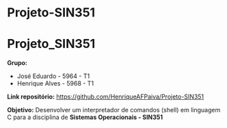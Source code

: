 # Projeto-SIN351

# Projeto_SIN351

**Grupo:**
  - José Eduardo - 5964 - T1
  - Henrique Alves - 5968 - T1

  
**Link repositório:** https://github.com/HenriqueAFPaiva/Projeto-SIN351

**Objetivo:**
  Desenvolver um interpretador de comandos (shell) em linguagem C para a disciplina de **Sistemas Operacionais - SIN351**
